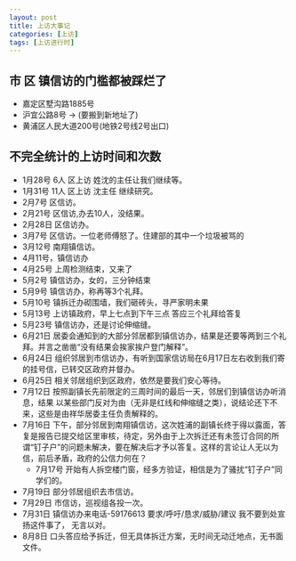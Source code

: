 ```yaml
---
layout: post
title: 上访大事记
categories: [上访]
tags: [上访进行时]
---
```

## 市 区 镇信访的门槛都被踩烂了
 * 嘉定区墅沟路1885号
 * 沪宜公路8号 -> (要搬到新地址了)
 * 黄浦区人民大道200号(地铁2号线2号出口)

## 不完全统计的上访时间和次数
 * 1月28号 6人 区上访 姓沈的主任让我们继续等。
 * 1月31号 11人 区上访 沈主任 继续研究。
 * 2月7号 区信访。
 * 2月21号 区信访,办去10人，没结果。
 * 2月28日 区信访办。
 * 3月7号 区信访。一位老师傅怒了。住建部的其中一个垃圾被骂的
 * 3月12号 南翔镇信访。
 * 4月11号，镇信访办
 * 4月25号 上周检测结束，又来了
 * 5月2号 镇信访办，女的，三分钟结束
 * 5月9号 镇信访办，称再等3个礼拜。
 * 5月10号 镇拆迁办砌围墙，我们砸砖头，寻严家明未果
 * 5月13号 上访镇政府，早上七点到下午三点 答应三个礼拜给答复
 * 5月23号 镇信访办，还是讨论伸缩缝。
 * 6月21日 居委会通知到的大部分邻居都到镇信访办，结果是还要等两到三个礼拜。并言之凿凿“没有结果会挨家挨户登门解释”。
 * 6月24日 组织邻居到市信访办，有听到国家信访局在6月17日左右收到我们寄的挂号信，已转交区政府并督办。
 * 6月25日 相关邻居组织到区政府，依然是要我们安心等待。
 * 7月12日 按照副镇长先前限定的三周时间的最后一天，邻居们到镇信访办听消息，结果
以某些部门反对为由（无非是红线和伸缩缝之类），说结论还下不来，这些是由祥华居委主任负责解释的。
 * 7月16日 下午，部分邻居到南翔镇信访，这次姓浦的副镇长终于得以露面，答复是报告已提交给区里审核，待定，另外由于上次拆迁还有未签订合同的所谓“钉子户”的问题未解决，要在解决后才予以答复。这样的言论让人无以为信，前后矛盾，政府的公信力何在？
   * 7月17号 开始有人拆空楼门窗，经多方验证，相信是为了骚扰“钉子户”同学们的。
 * 7月19日 部分邻居组织去市信访。
 * 7月29日 市信访，巡视组各投一次。
  * 7月31日 镇信访办来电话-59176613 要求/呼吁/恳求/威胁/建议 我不要到处宣扬这件事了， 无言以对。
 * 8月8日 口头答应给予拆迁，但无具体拆迁方案，无时间无动迁地点，无书面文件。
